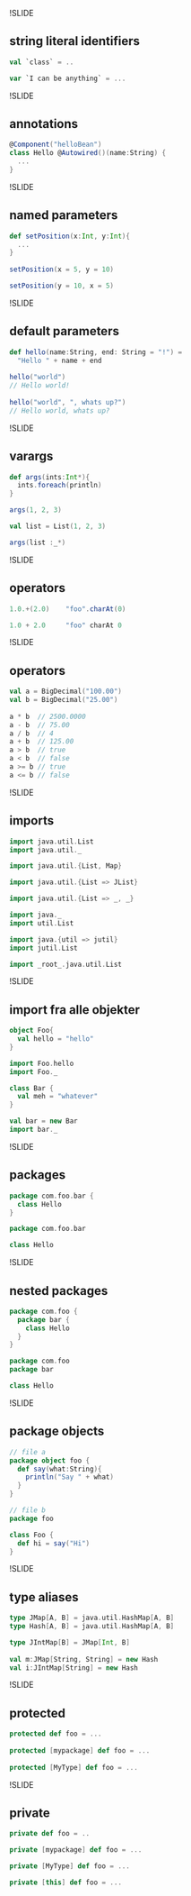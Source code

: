 !SLIDE
## string literal identifiers ##
```scala
val `class` = ..

var `I can be anything` = ...
```

!SLIDE
## annotations ##
```scala
@Component("helloBean")
class Hello @Autowired()(name:String) {
  ...
}
```

!SLIDE
## named parameters ##
```scala
def setPosition(x:Int, y:Int){
  ...	
}
	
setPosition(x = 5, y = 10)

setPosition(y = 10, x = 5)
```

!SLIDE
## default parameters ##
```scala
def hello(name:String, end: String = "!") =
  "Hello " + name + end
	
hello("world") 
// Hello world!
	
hello("world", ", whats up?") 
// Hello world, whats up?
```

!SLIDE
## varargs ##
```scala
def args(ints:Int*){
  ints.foreach(println)
}

args(1, 2, 3)

val list = List(1, 2, 3)

args(list :_*)
```

!SLIDE
## operators ##
```scala
1.0.+(2.0)    "foo".charAt(0)

1.0 + 2.0     "foo" charAt 0
```
!SLIDE
## operators ##
```scala
val a = BigDecimal("100.00")
val b = BigDecimal("25.00")
	
a * b  // 2500.0000
a - b  // 75.00
a / b  // 4
a + b  // 125.00
a > b  // true
a < b  // false
a >= b // true
a <= b // false
```

!SLIDE
## imports ##
```scala
import java.util.List
import java.util._

import java.util.{List, Map}

import java.util.{List => JList}

import java.util.{List => _, _}

import java._
import util.List

import java.{util => jutil}
import jutil.List

import _root_.java.util.List
```

!SLIDE
## import fra alle objekter ##
```scala
object Foo{
  val hello = "hello"	
}

import Foo.hello
import Foo._

class Bar {
  val meh = "whatever"
}

val bar = new Bar
import bar._
```

!SLIDE
## packages ##
```scala
package com.foo.bar {
  class Hello
}

package com.foo.bar

class Hello
```

!SLIDE
## nested packages ##
```scala
package com.foo {
  package bar {
    class Hello
  }	
}

package com.foo
package bar

class Hello
```

!SLIDE
## package objects ##
```scala
// file a
package object foo {
  def say(what:String){
    println("Say " + what)
  }
}

// file b
package foo

class Foo {
  def hi = say("Hi")
}
```

!SLIDE
## type aliases ##
```scala
type JMap[A, B] = java.util.HashMap[A, B]
type Hash[A, B] = java.util.HashMap[A, B]

type JIntMap[B] = JMap[Int, B]
	
val m:JMap[String, String] = new Hash
val i:JIntMap[String] = new Hash
```

!SLIDE
## protected ##
```scala
protected def foo = ...
	
protected [mypackage] def foo = ...
	
protected [MyType] def foo = ...
```

!SLIDE
## private ##
```scala
private def foo = ..

private [mypackage] def foo = ...

private [MyType] def foo = ...

private [this] def foo = ...
```